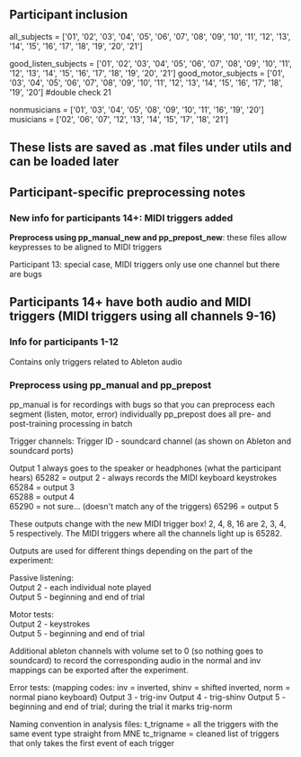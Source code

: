## Participant inclusion

all_subjects = ['01', '02', '03', '04', '05', '06', '07', '08', '09', '10', '11', '12', '13', '14', '15', '16', '17', '18', '19', '20', '21']

good_listen_subjects = ['01', '02', '03', '04', '05', '06', '07', '08', '09', '10', '11', '12', '13', '14', '15', '16', '17', '18', '19', '20', '21']
good_motor_subjects = ['01', '03', '04', '05', '06', '07', '08', '09', '10', '11', '12', '13', '14', '15', '16', '17', '18', '19', '20'] #double check 21


nonmusicians = ['01', '03', '04', '05', '08', '09', '10', '11', '16', '19', '20']
musicians = ['02', '06', '07', '12', '13', '14', '15', '17', '18', '21']

These lists are saved as .mat files under utils and can be loaded later
---
## Participant-specific preprocessing notes

### New info for participants 14+: MIDI triggers added
**Preprocess using pp_manual_new and pp_prepost_new**: these files allow keypresses to be aligned to MIDI triggers 

Participant 13: special case, MIDI triggers only use one channel but there are bugs  

Participants 14+ have both audio and MIDI triggers (MIDI triggers using all channels 9-16)  
---

### Info for participants 1-12

Contains only triggers related to Ableton audio 

### Preprocess using pp_manual and pp_prepost
pp_manual is for recordings with bugs so that you can preprocess each segment (listen, motor, error) individually 
pp_prepost does all pre- and post-training processing in batch

Trigger channels:
Trigger ID - soundcard channel (as shown on Ableton and soundcard ports)

Output 1 always goes to the speaker or headphones (what the participant hears)
65282 = output 2 - always records the MIDI keyboard keystrokes  
65284 = output 3  
65288 = output 4  
65290 = not sure...  (doesn't match any of the triggers)
65296 = output 5  

These outputs change with the new MIDI trigger box! 2, 4, 8, 16 are 2, 3, 4, 5 respectively. The MIDI triggers where all the channels light up is 65282. 


Outputs are used for different things depending on the part of the experiment:


Passive listening:  
Output 2 - each individual note played  
Output 5 - beginning and end of trial  
 
Motor tests:  
Output 2 - keystrokes  
Output 5 - beginning and end of trial   

Additional ableton channels with volume set to 0 (so nothing goes to soundcard) to record the corresponding audio in the normal and inv mappings can be exported after the experiment.

Error tests:
(mapping codes: inv = inverted, shinv = shifted inverted, norm = normal piano keyboard)
Output 3 - trig-inv
Output 4 - trig-shinv
Output 5 - beginning and end of trial; during the trial it marks trig-norm

Naming convention in analysis files:
t_trigname = all the triggers with the same event type straight from MNE
tc_trigname = cleaned list of triggers that only takes the first event of each trigger